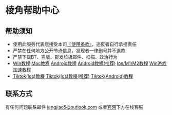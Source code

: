 # 棱角帮助中心

## 帮助须知

* 使用此服务代表您接受本司[『使用条款』](https://www.lengjiao.me/terms.html)，违反者自行承担责任
* 严禁在任何地方公开节点信息，发现者一律删号并不退款
* 严禁下载BT、盗版、群发垃圾邮件、扫描、政治行为
* [Win教程](wiki/win.md)   [Mac教程](wiki/mac.md)   [Android教程](wiki/android.md)   [Android教程(推荐)](wiki/android-1.md)   [Ios/M1/M2教程](wiki/ios.md)   [Win游戏加速教程](wiki/game.md)
* [Tiktok(Ios)教程](qi-ta-jiao-cheng/ios-ping-tai-shi-yong-tiktok-jiao-cheng.md)   [Tiktok(Ios)教程(推荐)](qi-ta-jiao-cheng/ios-ping-tai-shi-yong-tiktok-jiao-cheng-ios16.4-tui-jian.md)   [Tiktok(Android)教程](qi-ta-jiao-cheng/android-ping-tai-shi-yong-tiktok-jiao-cheng.md)



## 联系方式

有任何问题联系邮件 lengjiao5@outlook.com 或者[官网](https://www.lengjiao.me)下方在线客服

